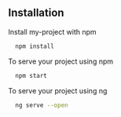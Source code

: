 
## Installation

Install my-project with npm

```bash
  npm install 
```

To serve your project using npm

```bash
  npm start 
```

To serve your project using ng

```bash
  ng serve --open 
```